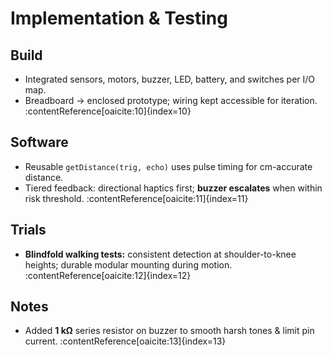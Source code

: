 # Implementation & Testing

## Build
- Integrated sensors, motors, buzzer, LED, battery, and switches per I/O map.  
- Breadboard → enclosed prototype; wiring kept accessible for iteration. :contentReference[oaicite:10]{index=10}

## Software
- Reusable `getDistance(trig, echo)` uses pulse timing for cm-accurate distance.  
- Tiered feedback: directional haptics first; **buzzer escalates** when within risk threshold. :contentReference[oaicite:11]{index=11}

## Trials
- **Blindfold walking tests:** consistent detection at shoulder-to-knee heights; durable modular mounting during motion. :contentReference[oaicite:12]{index=12}

## Notes
- Added **1 kΩ** series resistor on buzzer to smooth harsh tones & limit pin current. :contentReference[oaicite:13]{index=13}
